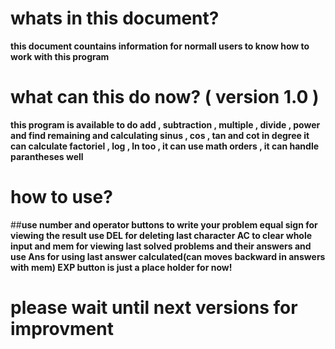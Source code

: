 # whats in this document?

**this document countains information for normall users to know how to work with this program**

# what can this do now? ( version 1.0 ) 

**this program is available to do add , subtraction , multiple , divide , power and find remaining and calculating sinus , cos , tan and cot in degree it can calculate factoriel , log , ln too , it can use math orders , it can handle parantheses well**

# how to use?

##**use number and operator buttons to write your problem  equal sign for viewing the result use DEL for deleting last character AC to clear whole input and mem for viewing last solved problems and their answers and use Ans for using last answer calculated(can moves backward in answers with mem) EXP button is just a place holder for now!**

# please wait until next versions for improvment

